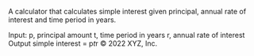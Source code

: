 A calculator that calculates simple interest given principal, annual rate of interest and time period in years.

   Input:
      p, principal amount
      t, time period in years
      r, annual rate of interest
   Output
      simple interest = p*t*r
© 2022 XYZ, Inc.
